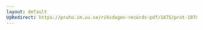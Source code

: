 ```yaml
---
layout: default
UpRedirect: https://pruto.im.uu.se/riksdagen-records-pdf/1875/prot-1875--ak--017/prot-1875--ak--017_009.pdf
---
```

